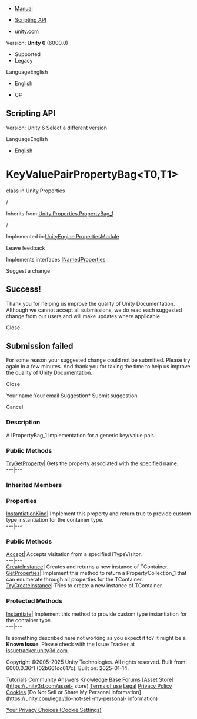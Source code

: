 [ ]()

  * [Manual](../Manual/index.html)
  * [Scripting API](../ScriptReference/index.html)

  * [unity.com](https://unity.com/)

Version: **Unity 6** (6000.0)

  * Supported
  * Legacy

LanguageEnglish

  * [English]()

  * C#

[ ](https://docs.unity3d.com)

## Scripting API

Version: Unity 6 Select a different version

LanguageEnglish

  * [English]()

# KeyValuePairPropertyBag<T0,T1>

class in Unity.Properties

/

Inherits
from:[Unity.Properties.PropertyBag_1](Unity.Properties.PropertyBag_1.html)

/

Implemented
in:[UnityEngine.PropertiesModule](UnityEngine.PropertiesModule.html)

Leave feedback

  

Implements
interfaces:[INamedProperties<T0>](Unity.Properties.INamedProperties_1.html)

Suggest a change

## Success!

Thank you for helping us improve the quality of Unity Documentation. Although
we cannot accept all submissions, we do read each suggested change from our
users and will make updates where applicable.

Close

## Submission failed

For some reason your suggested change could not be submitted. Please <a>try
again</a> in a few minutes. And thank you for taking the time to help us
improve the quality of Unity Documentation.

Close

Your name Your email Suggestion* Submit suggestion

Cancel

[ ]()

### Description

A IPropertyBag_1 implementation for a generic key/value pair.

### Public Methods

[TryGetProperty](Unity.Properties.KeyValuePairPropertyBag_2.TryGetProperty.html)|
Gets the property associated with the specified name.  
---|---  
  
### Inherited Members

### Properties

[InstantiationKind](Unity.Properties.PropertyBag_1.InstantiationKind.html)|
Implement this property and return true to provide custom type instantiation
for the container type.  
---|---  
  
### Public Methods

[Accept](Unity.Properties.PropertyBag_1.Accept.html)|  Accepts visitation from
a specified ITypeVisitor.  
---|---  
[CreateInstance](Unity.Properties.PropertyBag_1.CreateInstance.html)|  Creates
and returns a new instance of TContainer.  
[GetProperties](Unity.Properties.PropertyBag_1.GetProperties.html)|  Implement
this method to return a PropertyCollection_1 that can enumerate through all
properties for the TContainer.  
[TryCreateInstance](Unity.Properties.PropertyBag_1.TryCreateInstance.html)|
Tries to create a new instance of TContainer.  
  
### Protected Methods

[Instantiate](Unity.Properties.PropertyBag_1.Instantiate.html)|  Implement
this method to provide custom type instantiation for the container type.  
---|---  
  
Is something described here not working as you expect it to? It might be a
**Known Issue**. Please check with the Issue Tracker at
[issuetracker.unity3d.com](https://issuetracker.unity3d.com).

Copyright ©2005-2025 Unity Technologies. All rights reserved. Built from:
6000.0.36f1 (02b661dc617c). Built on: 2025-01-14.

[Tutorials](https://unity3d.com/learn) [Community
Answers](https://answers.unity3d.com) [Knowledge
Base](https://support.unity3d.com/hc/en-us)
[Forums](https://forum.unity3d.com) [Asset Store](https://unity3d.com/asset-
store) [Terms of use](https://docs.unity3d.com/Manual/TermsOfUse.html)
[Legal](https://unity.com/legal) [Privacy
Policy](https://unity.com/legal/privacy-policy)
[Cookies](https://unity.com/legal/cookie-policy) [Do Not Sell or Share My
Personal Information](https://unity.com/legal/do-not-sell-my-personal-
information)

[Your Privacy Choices (Cookie Settings)](javascript:void\(0\);)

